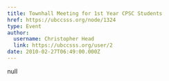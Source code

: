 ```yaml
---
title: Townhall Meeting for 1st Year CPSC Students 
href: https://ubccsss.org/node/1324
type: Event
author:
  username: Christopher Head
  link: https://ubccsss.org/user/2
date: 2010-02-27T06:49:00.000Z
---
```


null